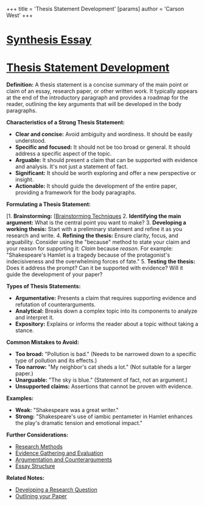 +++
 title = 'Thesis Statement Development'
[params]
	author = 'Carson West'
+++
# [Synthesis Essay](./../synthesis-essay/)
# [Thesis Statement Development](./../thesis-statement-development/)

**Definition:** A thesis statement is a concise summary of the main point or claim of an essay, research paper, or other written work.  It typically appears at the end of the introductory paragraph and provides a roadmap for the reader, outlining the key arguments that will be developed in the body paragraphs.

**Characteristics of a Strong Thesis Statement:**

* **Clear and concise:** Avoid ambiguity and wordiness.  It should be easily understood.
* **Specific and focused:**  It should not be too broad or general.  It should address a specific aspect of the topic.
* **Arguable:** It should present a claim that can be supported with evidence and analysis.  It's not just a statement of fact.
* **Significant:** It should be worth exploring and offer a new perspective or insight.
* **Actionable:** It should guide the development of the entire paper, providing a framework for the body paragraphs.


**Formulating a Thesis Statement:**

[1. **Brainstorming:** [[Brainstorming Techniques](./../1.-**brainstorming:**-[[brainstorming-techniques/)
2. **Identifying the main argument:** What is the central point you want to make?
3. **Developing a working thesis:** Start with a preliminary statement and refine it as you research and write.
4. **Refining the thesis:** Ensure clarity, focus, and arguability. Consider using the "because" method to state your claim and your reason for supporting it:  *Claim* because *reason*.  For example: "Shakespeare's Hamlet is a tragedy because of the protagonist's indecisiveness and the overwhelming forces of fate."
5. **Testing the thesis:** Does it address the prompt? Can it be supported with evidence?  Will it guide the development of your paper?


**Types of Thesis Statements:**

* **Argumentative:** Presents a claim that requires supporting evidence and refutation of counterarguments.
* **Analytical:** Breaks down a complex topic into its components to analyze and interpret it.
* **Expository:** Explains or informs the reader about a topic without taking a stance.


**Common Mistakes to Avoid:**

* **Too broad:**  "Pollution is bad."  (Needs to be narrowed down to a specific type of pollution and its effects.)
* **Too narrow:**  "My neighbor's cat sheds a lot." (Not suitable for a larger paper.)
* **Unarguable:**  "The sky is blue." (Statement of fact, not an argument.)
* **Unsupported claims:**  Assertions that cannot be proven with evidence.


**Examples:**

* **Weak:**  "Shakespeare was a great writer."
* **Strong:**  "Shakespeare's use of iambic pentameter in Hamlet enhances the play's dramatic tension and emotional impact."


**Further Considerations:**

* [Research Methods](./../research-methods/)
* [Evidence Gathering and Evaluation](./../evidence-gathering-and-evaluation/)
* [Argumentation and Counterarguments](./../argumentation-and-counterarguments/)
* [Essay Structure](./../essay-structure/)


**Related Notes:**

* [Developing a Research Question](./../developing-a-research-question/)
* [Outlining your Paper](./../outlining-your-paper/)

